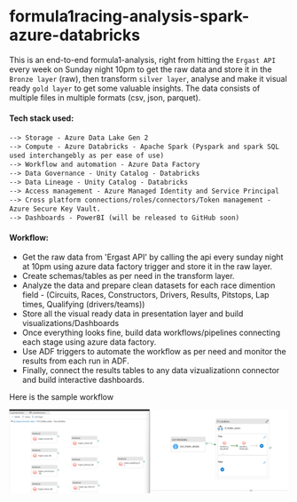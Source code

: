 # formula1racing-analysis-spark-azure-databricks

This is an end-to-end formula1-analysis, right from hitting the `Ergast API` every week on Sunday night 10pm to get the raw data and store it in the `Bronze layer` (raw), then transform `silver layer`, analyse and make it visual ready `gold layer` to get some valuable insights. The data consists of multiple files in multiple formats (csv, json, parquet). 

#### Tech stack used:

```
--> Storage - Azure Data Lake Gen 2
--> Compute - Azure Databricks - Apache Spark (Pyspark and spark SQL used interchangebly as per ease of use)
--> Workflow and automation - Azure Data Factory
--> Data Governance - Unity Catalog - Databricks
--> Data Lineage - Unity Catalog - Databricks
--> Access management - Azure Managed Identity and Service Principal
--> Cross platform connections/roles/connectors/Token management - Azure Secure Key Vault.
--> Dashboards - PowerBI (will be released to GitHub soon)
```
#### Workflow:

* Get the raw data from 'Ergast API' by calling the api every sunday night at 10pm using azure data factory trigger and store it in the raw layer.
* Create schemas/tables as per need in the transform layer.
* Analyze the data and prepare clean datasets for each race dimention field - (Circuits, Races, Constructors, Drivers, Results, Pitstops, Lap times, Qualifying (drivers/teams))
* Store all the visual ready data in presentation layer and build visualizations/Dashboards
* Once everything looks fine, build data workflows/pipelines connecting each stage using azure data factory.
* Use ADF triggers to automate the workflow as per need and monitor the results from each run in ADF.
* Finally, connect the results tables to any data vizualizationn connector and build interactive dashboards.


Here is the sample workflow

![Alt text](sample-pipeline-flow.png)
